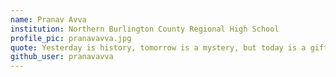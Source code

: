 ```yaml
---
name: Pranav Avva
institution: Northern Burlington County Regional High School
profile_pic: pranavavva.jpg
quote: Yesterday is history, tomorrow is a mystery, but today is a gift. That is why it is called present.
github_user: pranavavva
---
```

